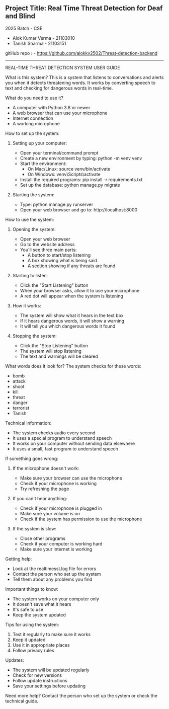 
Project Title: Real Time Threat Detection for Deaf and Blind
----
2025 Batch - CSE
* Alok Kumar Verma - 21103010
* Tanish Sharma - 21103151

gitHub repo : - https://github.com/alokkv2502/Threat-detection-backend

---
REAL-TIME THREAT DETECTION SYSTEM USER GUIDE

What is this system?
This is a system that listens to conversations and alerts you when it detects threatening words. It works by converting speech to text and checking for dangerous words in real-time.

What do you need to use it?
- A computer with Python 3.8 or newer
- A web browser that can use your microphone
- Internet connection
- A working microphone

How to set up the system:

1. Setting up your computer:
   - Open your terminal/command prompt
   - Create a new environment by typing: python -m venv venv
   - Start the environment:
     * On Mac/Linux: source venv/bin/activate
     * On Windows: venv\Scripts\activate
   - Install the required programs: pip install -r requirements.txt
   - Set up the database: python manage.py migrate

2. Starting the system:
   - Type: python manage.py runserver
   - Open your web browser and go to: http://localhost:8000

How to use the system:

1. Opening the system:
   - Open your web browser
   - Go to the website address
   - You'll see three main parts:
     * A button to start/stop listening
     * A box showing what is being said
     * A section showing if any threats are found

2. Starting to listen:
   - Click the "Start Listening" button
   - When your browser asks, allow it to use your microphone
   - A red dot will appear when the system is listening

3. How it works:
   - The system will show what it hears in the text box
   - If it hears dangerous words, it will show a warning
   - It will tell you which dangerous words it found

4. Stopping the system:
   - Click the "Stop Listening" button
   - The system will stop listening
   - The text and warnings will be cleared

What words does it look for?
The system checks for these words:
- bomb
- attack
- shoot
- kill
- threat
- danger
- terrorist
- Tanish

Technical information:
- The system checks audio every second
- It uses a special program to understand speech
- It works on your computer without sending data elsewhere
- It uses a small, fast program to understand speech

If something goes wrong:

1. If the microphone doesn't work:
   - Make sure your browser can use the microphone
   - Check if your microphone is working
   - Try refreshing the page

2. If you can't hear anything:
   - Check if your microphone is plugged in
   - Make sure your volume is on
   - Check if the system has permission to use the microphone

3. If the system is slow:
   - Close other programs
   - Check if your computer is working hard
   - Make sure your internet is working

Getting help:
- Look at the realtimesst.log file for errors
- Contact the person who set up the system
- Tell them about any problems you find

Important things to know:
- The system works on your computer only
- It doesn't save what it hears
- It's safe to use
- Keep the system updated

Tips for using the system:
1. Test it regularly to make sure it works
2. Keep it updated
3. Use it in appropriate places
4. Follow privacy rules

Updates:
- The system will be updated regularly
- Check for new versions
- Follow update instructions
- Save your settings before updating

Need more help?
Contact the person who set up the system or check the technical guide. 
